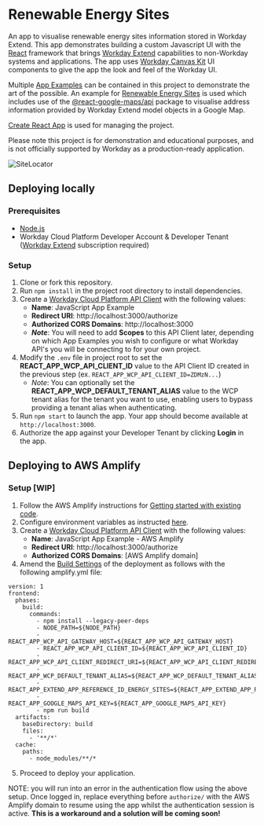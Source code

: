 # Renewable Energy Sites

An app to visualise renewable energy sites information stored in Workday Extend. This app demonstrates building a custom Javascript UI with the [React](https://create-react-app.dev) framework that brings [Workday Extend](https://developer.workday.com) capabilities to non-Workday systems and applications. The app uses [Workday Canvas Kit](https://workday.github.io/canvas-kit) UI components to give the app the look and feel of the Workday UI. 

Multiple [App Examples](src/app-examples) can be contained in this project to demonstrate the art of the possible. An example for [Renewable Energy Sites](src/app-examples/energy-sites) is used which includes use of the [@react-google-maps/api](https://www.npmjs.com/package/@react-google-maps/api) package to visualise address information provided by Workday Extend model objects in a Google Map.

[Create React App](https://create-react-app.dev/) is used for managing the project.

Please note this project is for demonstration and educational purposes, and is not officially supported by Workday as a production-ready application.

![SiteLocator](https://user-images.githubusercontent.com/96547808/202520097-e972e47d-3b62-49f6-a4b1-fc26564f73a0.png)

## Deploying locally

### Prerequisites

- [Node.js](https://nodejs.org/en)
- Workday Cloud Platform Developer Account & Developer Tenant ([Workday Extend](https://developer.workday.com) subscription required)

### Setup

1. Clone or fork this repository.
2. Run `npm install` in the project root directory to install dependencies.
3. Create a [Workday Cloud Platform API Client](https://developer.workday.com/console/clients/create) with the following values:
   - **Name**: JavaScript App Example
   - **Redirect URI**: http://localhost:3000/authorize
   - **Authorized CORS Domains**: http://localhost:3000
   - **_Note_**: You will need to add **Scopes** to this API Client later, depending on which App Examples you wish to configure or what Workday API's you will be connecting to for your own project.
4. Modify the `.env` file in project root to set the **REACT_APP_WCP_API_CLIENT_ID** value to the API Client ID created in the previous step (ex. `REACT_APP_WCP_API_CLIENT_ID=ZDMzN...`)
   - _Note_: You can optionally set the **REACT_APP_WCP_DEFAULT_TENANT_ALIAS** value to the WCP tenant alias for the tenant you want to use, enabling users to bypass providing a tenant alias when authenticating.
5. Run `npm start` to launch the app. Your app should become available at `http://localhost:3000`.
6. Authorize the app against your Developer Tenant by clicking **Login** in the app.

## Deploying to AWS Amplify

### Setup [WIP]

1. Follow the AWS Amplify instructions for [Getting started with existing code](https://docs.aws.amazon.com/amplify/latest/userguide/getting-started.html). 
2. Configure environment variables as instructed [here](https://docs.aws.amazon.com/amplify/latest/userguide/environment-variables.html). 
3. Create a [Workday Cloud Platform API Client](https://developer.workday.com/console/clients/create) with the following values:
   - **Name**: JavaScript App Example - AWS Amplify
   - **Redirect URI**: http://localhost:3000/authorize
   - **Authorized CORS Domains**: \[AWS Amplify domain\]
4. Amend the [Build Settings](https://docs.aws.amazon.com/amplify/latest/userguide/build-settings.html) of the deployment as follows with the following amplify.yml file:

```
version: 1
frontend:
  phases:
    build:
      commands:
        - npm install --legacy-peer-deps
        - NODE_PATH=${NODE_PATH}
        - REACT_APP_WCP_API_GATEWAY_HOST=${REACT_APP_WCP_API_GATEWAY_HOST}
        - REACT_APP_WCP_API_CLIENT_ID=${REACT_APP_WCP_API_CLIENT_ID}
        - REACT_APP_WCP_API_CLIENT_REDIRECT_URI=${REACT_APP_WCP_API_CLIENT_REDIRECT_URI}
        - REACT_APP_WCP_DEFAULT_TENANT_ALIAS=${REACT_APP_WCP_DEFAULT_TENANT_ALIAS}
        - REACT_APP_EXTEND_APP_REFERENCE_ID_ENERGY_SITES=${REACT_APP_EXTEND_APP_REFERENCE_ID_ENERGY_SITES}
        - REACT_APP_GOOGLE_MAPS_API_KEY=${REACT_APP_GOOGLE_MAPS_API_KEY}
        - npm run build
  artifacts:
    baseDirectory: build
    files:
      - '**/*'
  cache:
    paths:
      - node_modules/**/*
```
5. Proceed to deploy your application. 

NOTE: you will run into an error in the authentication flow using the above setup. Once logged in, replace everything before ```authorize/``` with the AWS Amplify domain to resume using the app whilst the authentication session is active. **This is a workaround and a solution will be coming soon!** 
